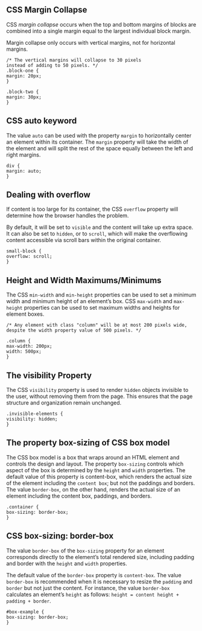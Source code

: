## CSS Margin Collapse

CSS _margin collapse_ occurs when the top and bottom margins of blocks are combined into a single margin equal to the
largest individual block margin.

Margin collapse only occurs with vertical margins, not for horizontal margins.

```
/* The vertical margins will collapse to 30 pixels
instead of adding to 50 pixels. */
.block-one {
margin: 20px;
}

.block-two {
margin: 30px;
}
```

## CSS auto keyword

The value `auto` can be used with the property `margin` to horizontally center an element within its container.
The `margin` property will take the width of the element and will split the rest of the space equally between the left
and right margins.

```
div {
margin: auto;
}
```

## Dealing with overflow

If content is too large for its container, the CSS `overflow` property will determine how the browser handles the
problem.

By default, it will be set to `visible` and the content will take up extra space. It can also be set to `hidden`, or to
`scroll`, which will make the overflowing content accessible via scroll bars within the original container.

```
small-block {
overflow: scroll;
}
```

## Height and Width Maximums/Minimums

The CSS `min-width` and `min-height` properties can be used to set a minimum width and minimum height of an element’s box.
CSS `max-width` and `max-height` properties can be used to set maximum widths and heights for element boxes.

```
/* Any element with class "column" will be at most 200 pixels wide, despite the width property value of 500 pixels. */

.column {
max-width: 200px;
width: 500px;
}
```

## The visibility Property

The CSS `visibility` property is used to render `hidden` objects invisible to the user, without removing them from the page.
This ensures that the page structure and organization remain unchanged.

```
.invisible-elements {
visibility: hidden;
}
```

## The property box-sizing of CSS box model

The CSS box model is a box that wraps around an HTML element and controls the design and layout. The property `box-sizing`
controls which aspect of the box is determined by the `height` and `width` properties. The default value of this property is
content-box, which renders the actual size of the element including the `content box`; but not the paddings and borders.
The value `border-box`, on the other hand, renders the actual size of an element including the content box, paddings, and
borders.

```
.container {
box-sizing: border-box;
}
```

## CSS box-sizing: border-box

The value `border-box` of the `box-sizing` property for an element corresponds directly to the element’s total rendered
size, including padding and border with the `height` and `width` properties.

The default value of the `border-box` property is `content-box`. The value `border-box` is recommended when it is necessary to
resize the `padding` and `border` but not just the content. For instance, the value `border-box` calculates an element’s
`height` as follows: `height = content height + padding + border`.

```
#box-example {
box-sizing: border-box;
}
```
